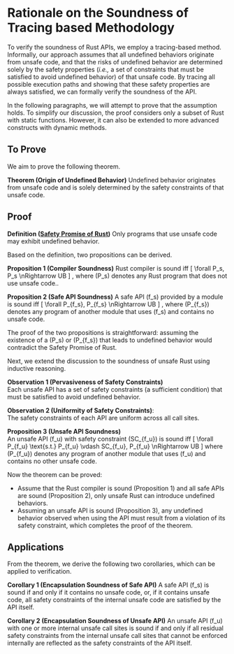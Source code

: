 <script src="https://cdn.jsdelivr.net/npm/mathjax@3/es5/tex-mml-chtml.js"></script>
# Rationale on the Soundness of Tracing based Methodology
To verify the soundness of Rust APIs, we employ a tracing-based method.
Informally, our approach assumes that all undefined behaviors originate from unsafe code, 
and that the risks of undefined behavior are determined solely by the safety properties (_i.e.,_ a set of constraints that must be satisfied to avoid undefined behavior) of that unsafe code.
By tracing all possible execution paths and showing that these safety properties are always satisfied, we can formally verify the soundness of the API.

In the following paragraphs, we will attempt to prove that the assumption holds.
To simplify our discussion, the proof considers only a subset of Rust with static functions.
However, it can also be extended to more advanced constructs with dynamic methods.

## To Prove

We aim to prove the following theorem. 

**Theorem (Origin of Undefined Behavior)**
Undefined behavior originates from unsafe code and is solely determined by the safety constraints of that unsafe code.

## Proof

**Definition ([Safety Promise of Rust](https://rust-lang.github.io/unsafe-code-guidelines/glossary.html#soundness-of-code--of-a-library))**
Only programs that use unsafe code may exhibit undefined behavior.

Based on the definition, two propositions can be derived.

**Proposition 1 (Compiler Soundness)**
Rust compiler is sound iff 
\[
  \forall P_s, P_s \nRightarrow UB
\]
, where \(P_s\) denotes any Rust program that does not use unsafe code..

**Proposition 2 (Safe API Soundness)**
A safe API \(f_s\) provided by a module is sound iff 
\[
  \forall P_{f_s}, P_{f_s} \nRightarrow UB
\]
, where \(P_{f_s}\) denotes any program of another module that uses \(f_s\) and contains no unsafe code.

The proof of the two propositions is straightforward: assuming the existence of a \(P_s\) or \(P_{f_s}\) that leads to undefined behavior would contradict the Safety Promise of Rust.

Next, we extend the discussion to the soundness of unsafe Rust using inductive reasoning.

**Observation 1 (Pervasiveness of Safety Constraints)**  
Each unsafe API has a set of safety constraints (a sufficient condition) that must be satisfied to avoid undefined behavior.

**Observation 2 (Uniformity of Safety Constraints)**:  
The safety constraints of each API are uniform across all call sites.

**Proposition 3 (Unsafe API Soundness)**  
An unsafe API \(f_u\) with safety constraint \(SC_{f_u}\) is sound iff
\[
  \forall P_{f_u} \text{s.t.} P_{f_u} \vdash SC_{f_u}, P_{f_u} \nRightarrow UB
\]
where \(P_{f_u}\) denotes any program of another module that uses \(f_u\) and contains no other unsafe code.

Now the theorem can be proved:
- Assume that the Rust compiler is sound (Proposition 1) and all safe APIs are sound (Proposition 2), only unsafe Rust can introduce undefined behaviors.
- Assuming an unsafe API is sound (Proposition 3), any undefined behavior observed when using the API​ must result from a violation of its safety constraint, which completes the proof of the theorem.


## Applications

From the theorem, we derive the following two corollaries, which can be applied to verification.

**Corollary 1 (Encapsulation Soundness of Safe API)** 
A safe API \(f_s\) is sound if and only if it contains no unsafe code, 
or, if it contains unsafe code, all safety constraints of the internal unsafe code are satisfied by the API itself.

**Corollary 2 (Encapsulation Soundness of Unsafe API)** 
An unsafe API \(f_u\) with one or more internal unsafe call sites is sound if and only if 
all residual safety constraints from the internal unsafe call sites that cannot be enforced internally are reflected as the safety constraints of the API itself.



